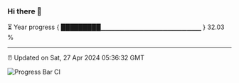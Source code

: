### Hi there 👋

⏳ Year progress { █████████▁▁▁▁▁▁▁▁▁▁▁▁▁▁▁▁▁▁▁▁▁ } 32.03 %

---

⏰ Updated on Sat, 27 Apr 2024 05:36:32 GMT

![Progress Bar CI](https://github.com/IshwaranRudhara/GIT-ACTION/workflows/Progress%20Bar%20CI/badge.svg)
